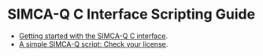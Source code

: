 # SIMCA-Q C Interface Scripting Guide

- [Getting started with the SIMCA-Q C interface](00_GettingStarted_Includes/00_GettingStarted_Includes.md).
- [A simple SIMCA-Q script: Check your license](01_LicenseCheck/LicenseCheck.md).
